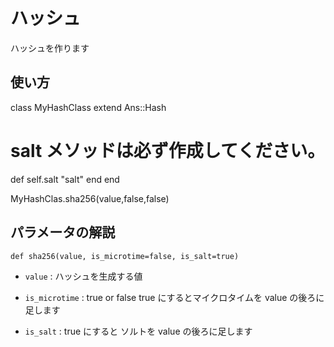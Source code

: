ハッシュ
======================
ハッシュを作ります
 
 
使い方
------
class MyHashClass
  extend Ans::Hash
  # salt メソッドは必ず作成してください。
  def self.salt
    "salt"
  end
end
 
MyHashClas.sha256(value,false,false)

パラメータの解説
----------------
    def sha256(value, is_microtime=false, is_salt=true)
   
  +   `value` :
      ハッシュを生成する値
       
  +   `is_microtime` :
        true or false 
        true にするとマイクロタイムを value の後ろに足します
       
  +   `is_salt` :
        true にすると ソルトを value の後ろに足します
